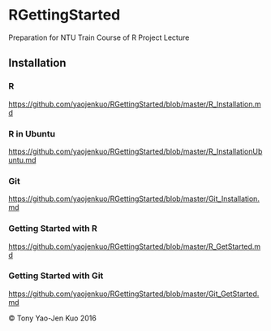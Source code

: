 # RGettingStarted
Preparation for NTU Train Course of R Project Lecture

## Installation

### R
https://github.com/yaojenkuo/RGettingStarted/blob/master/R_Installation.md

### R in Ubuntu
https://github.com/yaojenkuo/RGettingStarted/blob/master/R_InstallationUbuntu.md

### Git
https://github.com/yaojenkuo/RGettingStarted/blob/master/Git_Installation.md

### Getting Started with R
https://github.com/yaojenkuo/RGettingStarted/blob/master/R_GetStarted.md

### Getting Started with Git
https://github.com/yaojenkuo/RGettingStarted/blob/master/Git_GetStarted.md

&copy; Tony Yao-Jen Kuo 2016